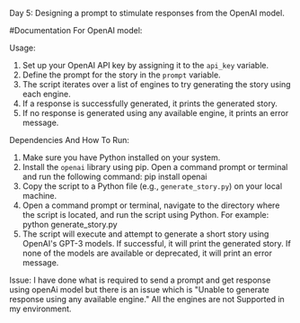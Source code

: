 Day 5: Designing a prompt to stimulate responses from the OpenAI model.

#Documentation For OpenAI model:

Usage:
1. Set up your OpenAI API key by assigning it to the `api_key` variable.
2. Define the prompt for the story in the `prompt` variable.
3. The script iterates over a list of engines to try generating the story using each engine.
4. If a response is successfully generated, it prints the generated story.
5. If no response is generated using any available engine, it prints an error message.

Dependencies And How To Run:
1. Make sure you have Python installed on your system.
2. Install the `openai` library using pip. Open a command prompt or terminal and run the following command:
   pip install openai
3. Copy the script to a Python file (e.g., `generate_story.py`) on your local machine.
4. Open a command prompt or terminal, navigate to the directory where the script is located, and run the script using Python. For example:
   python generate_story.py
5. The script will execute and attempt to generate a short story using OpenAI's GPT-3 models. If successful, it will print the generated story. If none of the models are available or deprecated, it will print an error message.

Issue:
I have done what is required to send a prompt and get response using openAi model but there is an issue which is "Unable to generate response using any available engine."
All the engines are not Supported in my environment.
